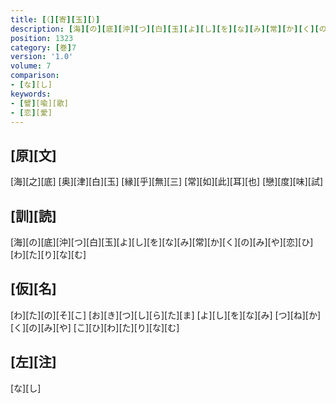 ```yaml
---
title: [（][寄][玉][）]
description: [海][の][底][沖][つ][白][玉][よ][し][を][な][み][常][か][く][の][み][や][恋][ひ][わ][た][り][な][む]
position: 1323
category: [巻]7
version: '1.0'
volume: 7
comparison:
- [な][し]
keywords:
- [譬][喩][歌]
- [恋][愛]
---
```


## [原][文]

[海][之][底] [奥][津][白][玉] [縁][乎][無][三] [常][如][此][耳][也] [戀][度][味][試]

## [訓][読]

[海][の][底][沖][つ][白][玉][よ][し][を][な][み][常][か][く][の][み][や][恋][ひ][わ][た][り][な][む]

## [仮][名]

[わ][た][の][そ][こ] [お][き][つ][し][ら][た][ま] [よ][し][を][な][み] [つ][ね][か][く][の][み][や] [こ][ひ][わ][た][り][な][む]

## [左][注]

[な][し]

